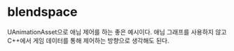 # blendspace

UAnimationAsset으로 애님 제어를 하는 좋은 예시이다. 애님 그래프를 사용하지 않고 
C++에서 게임 데이터를 통해 제어하는 방향으로 생각해도 된다. 

